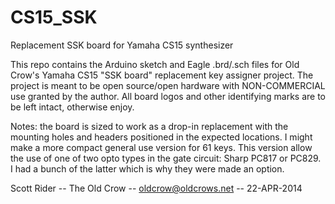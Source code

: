 CS15_SSK
========

Replacement SSK board for Yamaha CS15 synthesizer

  This repo contains the Arduino sketch and Eagle .brd/.sch files for Old Crow's
  Yamaha CS15 "SSK board" replacement key assigner project.  The project is meant to be
  open source/open hardware with NON-COMMERCIAL use granted by the author.  All board
  logos and other identifying marks are to be left intact, otherwise enjoy.

  Notes: the board is sized to work as a drop-in replacement with the mounting holes and
  headers positioned in the expected locations.  I might make a more compact general
  use version for 61 keys. This version allow the use of one of two opto types in the
  gate circuit: Sharp PC817 or PC829.  I had a bunch of the latter which is why they
  were made an option.
  
  Scott Rider -- The Old Crow -- oldcrow@oldcrows.net -- 22-APR-2014

  
